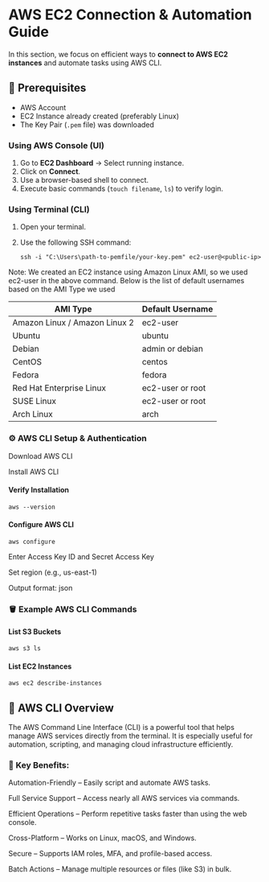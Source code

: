 # AWS EC2 Connection & Automation Guide 

In this section, we focus on efficient ways to **connect to AWS EC2 instances** and automate tasks using AWS CLI.

## 📌 Prerequisites

- AWS Account
- EC2 Instance already created (preferably Linux)
- The Key Pair (`.pem` file) was downloaded


### Using AWS Console (UI)
1. Go to **EC2 Dashboard** → Select running instance.
2. Click on **Connect**.
3. Use a browser-based shell to connect.
4. Execute basic commands (`touch filename`, `ls`) to verify login.

### Using Terminal (CLI)
1. Open your terminal.
2. Use the following SSH command:

   
   ```ssh -i "C:\Users\path-to-pemfile/your-key.pem" ec2-user@<public-ip>```
   
 Note: We created an EC2 instance using Amazon Linux AMI, so we used ec2-user in the above command. Below is the list of default usernames based on the AMI Type we used


| AMI Type                      | Default Username     |
|------------------------------|----------------------|
| Amazon Linux / Amazon Linux 2| ec2-user             |
| Ubuntu                       | ubuntu               |
| Debian                       | admin or debian      |
| CentOS                       | centos               |
| Fedora                       | fedora               |
| Red Hat Enterprise Linux     | ec2-user or root     |
| SUSE Linux                   | ec2-user or root     |
| Arch Linux                   | arch                 |


### ⚙️ AWS CLI Setup & Authentication

Download AWS CLI

Install AWS CLI

#### Verify Installation

```aws --version```
#### Configure AWS CLI

```aws configure```

Enter Access Key ID and Secret Access Key

Set region (e.g., us-east-1)

Output format: json

### 🪣 Example AWS CLI Commands
#### List S3 Buckets

```aws s3 ls```


#### List EC2 Instances

```aws ec2 describe-instances```


## 🔧 AWS CLI Overview

The AWS Command Line Interface (CLI) is a powerful tool that helps manage AWS services directly from the terminal. It is especially useful for automation, scripting, and managing cloud infrastructure efficiently.

### 🚀 Key Benefits:  

Automation-Friendly – Easily script and automate AWS tasks.

Full Service Support – Access nearly all AWS services via commands.

Efficient Operations – Perform repetitive tasks faster than using the web console.

Cross-Platform – Works on Linux, macOS, and Windows.

Secure – Supports IAM roles, MFA, and profile-based access.

Batch Actions – Manage multiple resources or files (like S3) in bulk.

